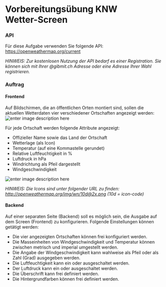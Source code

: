 # Vorbereitungsübung KNW<br>Wetter-Screen

### API
Für diese Aufgabe verwenden Sie folgende API:
https://openweathermap.org/current

*HINWEIS: Zur kostenlosen Nutzung der API bedarf es einer Registration. Sie können sich mit Ihrer @gibmit.ch Adresse oder eine Adresse Ihrer Wahl registrieren.*

### Auftrag

#### Frontend
Auf Bildschirmen, die an öffentlichen Orten montiert sind, sollen die aktuellen Wetterdaten vier verschiedener Ortschaften angezeigt werden:
![enter image description here](https://toive.ch/m307/screen.jpg)

Für jede Ortschaft werden folgende Attribute angezeigt:

- Offizieller Name sowie das Land der Ortschaft
- Wetterlage (als Icon)
- Temperatur (auf eine Kommastelle gerundet)
- Relative Luftfeuchtigkeit in %
- Luftdruck in hPa
- Windrichtung als Pfeil dargestellt
- Windgeschwindigkeit

![enter image description here](https://toive.ch/m307/wetterdaten-single.PNG)

*HINWEIS: Die Icons sind unter folgender URL zu finden: http://openweathermap.org/img/wn/10d@2x.png (10d = icon-code)*

 
#### Backend
Auf einer separaten Seite (Backend) soll es möglich sein, die Ausgabe auf dem Screen (Frontend) zu konfigurieren.  Folgende Einstellungen können getätigt werden:
- Die vier angezeigten Ortschaften können frei konfiguriert werden.
- Die Masseinheiten von Windgeschwindigkeit und Temperatur können zwischen metrisch und imperial umgestellt werden. 
- Die Angabe der Windgeschwindigkeit kann wahlweise als Pfeil oder als Zahl (Grad) ausgegeben werden.
- Die Luftfeuchtigkeit kann ein oder ausgeschaltet werden.
- Der Luftdruck kann ein oder ausgeschaltet werden.
- Die Überschrift kann frei definiert werden.
- Die Hintergrundfarben können frei definiert werden.

